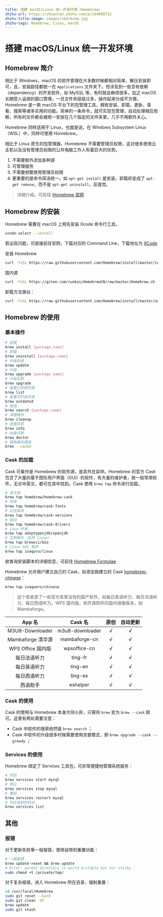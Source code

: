 ```yaml
---
title: 搭建 macOS/Linux 统一开发环境（Homebrew）
zhihu-url: https://zhuanlan.zhihu.com/p/144608732
zhihu-title-image: images/cmd/brew.jpg
zhihu-tags: Homebrew, Linux, macOS
---
```


# 搭建 macOS/Linux 统一开发环境

## Homebrew 简介

相比于 Windows，macOS 的软件管理在大多数时候都相对简单，解压安装即可，且，安装路径都统一在 `Applications` 文件夹下。但涉及到一些含有依赖（dependency）的开发软件，如 MySQL 等，有时就会麻烦很多，加之 macOS 长期受人诟病的窗口管理，一旦文件夹层级过多，操作起来分成不方便。Homebrew 是一款 macOS 平台下的包管理工具，拥有安装、卸载、更新、查看、搜索等诸多实用的功能。简单的一条命令，就可实现包管理，自动处理相应依赖，所有的文件都会被统一安放在几个指定的文件夹里，几乎不用额外关心。

Homebrew 同样适用于 Linux，也就是说，在 Windows Subsystem Linux（WSL）中，同样可使用 Homebrew。

相比于 Linux 原生的包管理器，Homebrew 不需要管理员权限，这对很多使用云主机以及没有管理员权限的公共电脑工作人有着巨大的优势。

1. 不需要额外添加各种源
2. 可管理服务
3. 不需要频繁使用管理员权限
4. 更重要的是命令简洁统一。如 `apt-get install` 是安装，卸载却变成了 `apt-get remove`，而不是 `apt-get uninstall`，反直觉。

> 详细介绍，可前往 [Homebrew 官网](https://brew.sh/)

## Homebrew 的安装

Homebrew 需要在 macOS 上预先安装 Xcode 命令行工具。

```bash
xcode-select --install
```

若出现问题，可直接前往官网，下载对应的 Command Line，下载地址为 [XCode](https://developer.apple.com/download/more/)

安装 Homebrew

```bash
curl -fsSL https://raw.githubusercontent.com/Homebrew/install/master/install.sh/bin/bash -c | sh
```

国内源

```bash
curl -fsSL https://gitee.com/cunkai/HomebrewCN/raw/master/Homebrew.sh | sh
```

卸载方法类似：

```bash
curl -fsSL https://raw.githubusercontent.com/Homebrew/install/master/uninstall | sh
```

## Homebrew 的使用

### 基本操作

```bash
# 安装
brew install [package_name]
# 卸载
brew uninstall [package_name]
# 升级自身
brew update
# 升级
brew upgrade [package_name]
# 升级全部
brew upgrade
# 查看已安装列表
brew list
# 查看可升级列表
brew outdated
# 查找
brew search [package_name]
# 清理缓存
brew cleanup
# 查看信息
brew info
# 自身诊断
brew doctor
# 获取缓存路径
brew --cache
```

### Cask 的加载

Cask 可看作是 Homebrew 的软件源，是其外在延申。Homebrew 的官方 Cask 包含了大量的基于图形用户界面（GUI）的软件，有大量的维护者，故一般常用软件，无论中英文，都可在其中找到。Cask 使用 `brew tap` 命令进行加载。

```bash
# 官方源
brew tap homebrew/homebrew-cask
# 字体
brew tap homebrew/cask-fonts
# 过往版本
brew tap homebrew/cask-versions
# 驱动
brew tap homebrew/cask-drivers
# java 环境
brew tap adoptopenjdk/openjdk
# 生物相关（支持 linux）
brew tap brewsci/bio
# Linux GUI 程序
brew tap ivaquro/linux
```

欲查询安装脚本的详细信息，可前往 [Homebrew Formulae](https://formulae.brew.sh/)

Homebrew 允许用户建立自己的 Cask，如添加我建立的 Cask [homebrew-chinese](https://github.com/ivaquero/homebrew-chinese)：

```bash
brew tap ivaquero/chinese
```

> 这个库收录了一些官方库里没有的国产软件，如每日英语听力、每日法语听力、每日西语听力，WPS 国内版，和开源软件的国内镜像版本，如 Mambaforge。

|      App 名       |     Cask 名     | 原创 | 自动更新 |
| :---------------: | :-------------: | :--: | :------: |
|  M3U8-Downloader  | m3u8-downloader |  √   |    √     |
| Mambaforge 清华源 |  mambaforge-cn  |  √   |    √     |
| WPS Office 国内版 |  wpsoffice-cn   |  √   |    √     |
|   每日法语听力    |     ting-fr     |  √   |    √     |
|   每日英语听力    |     ting-en     |  √   |    √     |
|   每日西语听力    |     ting-es     |  √   |    √     |
|     西语助手      |    eshelper     |  √   |    √     |

### Cask 的使用

Cask 的使用与 Homebrew 本身大同小异，只需将 `brew` 变为 `brew --cask` 即可。这里有两处需要注意：

- Cask 中软件的搜索依然是 `brew search` ；
- Cask 中软件的升级很多时候需要使用贪婪模式，即 `brew upgrade --cask --greedy` ；

### Services 的使用

Homebrew 绑定了 Services 工具包，可非常便捷地管理系统服务：

```bash
# 开启
brew services start mysql
# 停止
brew services stop mysql
# 重启
brew services restart mysql
# 列出当前的状态
brew services list
```

## 其他

### 报错

对于更新失败等一般报错，使用自带的重置功能：

```bash
# 一般报错
brew update-reset && brew update
# Error: parent directory is world writable but not sticky
sudo chmod +t /private/tmp/
```

对于复杂报错，进入 Homebrew 所在目录，强制重置：

```bash
cd /usr/local/Homebrew
sudo git reset --hard
sudo git clean -df
brew update
sudo git stash
```
